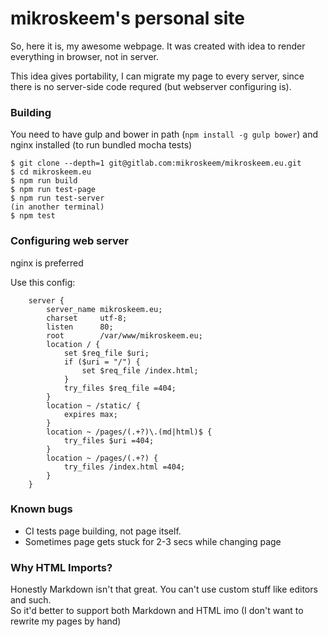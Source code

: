 # mikroskeem's personal site

So, here it is, my awesome webpage. It was created with idea to render everything in browser, not in server.

This idea gives portability, I can migrate my page to every server, since there is no server-side code requred (but webserver configuring is).

### Building
You need to have gulp and bower in path (`npm install -g gulp bower`) and nginx installed (to run bundled mocha tests)

```
$ git clone --depth=1 git@gitlab.com:mikroskeem/mikroskeem.eu.git
$ cd mikroskeem.eu
$ npm run build
$ npm run test-page
$ npm run test-server
(in another terminal)
$ npm test
```

### Configuring web server
nginx is preferred

Use this config:
```
	server {
		server_name	mikroskeem.eu;
		charset		utf-8;
		listen		80;
		root		/var/www/mikroskeem.eu;
 		location / {
            set $req_file $uri;
            if ($uri = "/") {
                set $req_file /index.html;
            }
            try_files $req_file =404;
		}
        location ~ /static/ {
            expires max; 
        }
		location ~ /pages/(.+?)\.(md|html)$ {
			try_files $uri =404;
		}
	    location ~ /pages/(.+?) {
            try_files /index.html =404;
        }
    }
```

### Known bugs
- CI tests page building, not page itself.
- Sometimes page gets stuck for 2-3 secs while changing page

### Why HTML Imports?
Honestly Markdown isn't that great. You can't use custom stuff like editors and such.  
So it'd better to support both Markdown and HTML imo (I don't want to rewrite my pages by hand)
